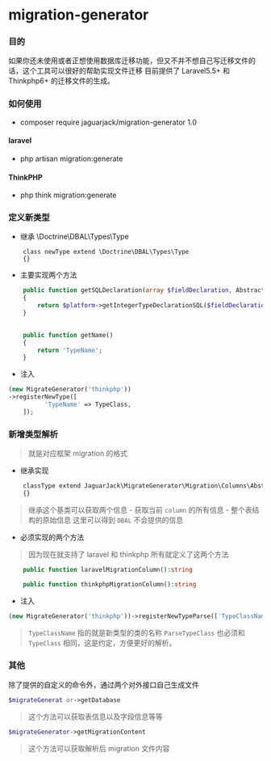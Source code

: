 # migration-generator
### 目的
如果你还未使用或者正想使用数据库迁移功能，但又不并不想自己写迁移文件的话，这个工具可以很好的帮助实现文件迁移
目前提供了 Laravel5.5+ 和 Thinkphp6+ 的迁移文件的生成。

### 如何使用
- composer require jaguarjack/migration-generator 1.0

#### laravel

- php artisan migration:generate

#### ThinkPHP
- php think migration:generate


### 定义新类型

- 继承 \Doctrine\DBAL\Types\Type
```
    class newType extend \Doctrine\DBAL\Types\Type
    {} 
```
- 主要实现两个方法

```php
    public function getSQLDeclaration(array $fieldDeclaration, AbstractPlatform $platform)
    {
        return $platform->getIntegerTypeDeclarationSQL($fieldDeclaration);
    }

   
    public function getName()
    {
        return 'TypeName';
    }
```

- 注入

```php
(new MigrateGenerator('thinkphp'))
->registerNewType([
          'TypeName' => TypeClass,
    ]);
```

### 新增类型解析
> 就是对应框架 migration 的格式

- 继承实现
```php
    classType extend JaguarJack\MigrateGenerator\Migration\Columns\AbstractType
    {}
```
  
> 继承这个基类可以获取两个信息
    - 获取当前 `column` 的所有信息
    - 整个表结构的原始信息 这里可以得到 `DBAL` 不会提供的信息
    
- 必须实现的两个方法
> 因为现在就支持了 laravel 和 thinkphp 所有就定义了这两个方法

```php
    public function laravelMigrationColumn():string

    public function thinkphpMigrationColumn():string
```

- 注入

```php
(new MigrateGenerator('thinkphp'))->registerNewTypeParse(['TypeClassName' => ParseTypeClass]);
```
> `TypeClassName` 指的就是新类型的类的名称
`ParseTypeClass` 也必须和 `TypeClass` 相同，这是约定，方便更好的解析。


### 其他

除了提供的自定义的命令外，通过两个对外接口自己生成文件
```php
$migrateGenerat or->getDatabase
```
> 这个方法可以获取表信息以及字段信息等等

```php
$migrateGenerator->getMigrationContent
```
> 这个方法可以获取解析后 migration 文件内容

